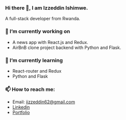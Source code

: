 
### Hi there 👋, I am Izzeddin Ishimwe.
A full-stack developer from Rwanda.

### 🔭 I’m currently working on
- A news app with React.js and Redux.
- AirBnB clone project backend with Python and Flask.

### 🌱 I’m currently learning
- React-router and Redux
- Python and Flask

### 📫 How to reach me:
- Email: iizzeddin62@gmail.com
- [Linkedin](https://www.linkedin.com/in/izzeddin-ishimwe-aa58371a5)
- [Portfolio](https://izzeddin.netlify.com)
